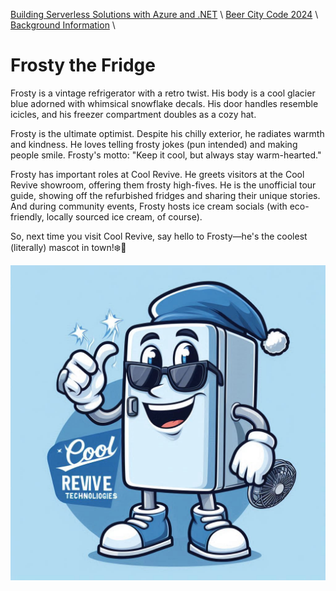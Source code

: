[Building Serverless Solutions with Azure and .NET](https://github.com/TaleLearnCode/BuildingServerlessSolutions) \ [Beer City Code 2024](..\README.md) \ [Background Information](README.md) \

# Frosty the Fridge

Frosty is a vintage refrigerator with a retro twist. His body is a cool glacier blue adorned with whimsical snowflake decals. His door handles resemble icicles, and his freezer compartment doubles as a cozy hat.

Frosty is the ultimate optimist. Despite his chilly exterior, he radiates warmth and kindness. He loves telling frosty jokes (pun intended) and making people smile. Frosty's motto: "Keep it cool, but always stay warm-hearted."

Frosty has important roles at Cool Revive. He greets visitors at the Cool Revive showroom, offering them frosty high-fives. He is the unofficial tour guide, showing off the refurbished fridges and sharing their unique stories. And during community events, Frosty hosts ice cream socials (with eco-friendly, locally sourced ice cream, of course).

So, next time you visit Cool Revive, say hello to Frosty—he's the coolest (literally) mascot in town!❄️🥶

![_d81e71b1-b920-458a-ab28-9cb39e086e37](./assets/_d81e71b1-b920-458a-ab28-9cb39e086e37.jpg)